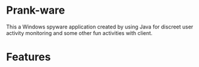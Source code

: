 # Prank-ware
This a Windows spyware application created by  using Java for discreet user activity monitoring and some other fun activities with client.
# Features

 
